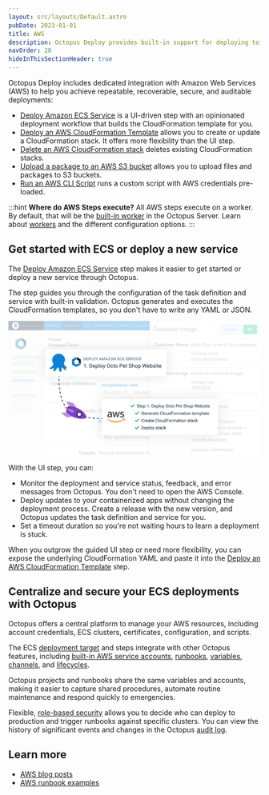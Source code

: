 ```yaml
---
layout: src/layouts/Default.astro
pubDate: 2023-01-01
title: AWS
description: Octopus Deploy provides built-in support for deploying to Amazon Web Services (AWS).
navOrder: 20
hideInThisSectionHeader: true
---
```


Octopus Deploy includes dedicated integration with Amazon Web Services (AWS) to help you achieve repeatable, recoverable, secure, and auditable deployments:

- [Deploy Amazon ECS Service](/docs/deployments/aws/ecs/) is a UI-driven step with an opinionated deployment workflow that builds the CloudFormation template for you.
- [Deploy an AWS CloudFormation Template](/docs/deployments/aws/cloudformation/) allows you to create or update a CloudFormation stack. It offers more flexibility than the UI step.
- [Delete an AWS CloudFormation stack](/docs/deployments/aws/removecloudformation/) deletes existing CloudFormation stacks.
- [Upload a package to an AWS S3 bucket](/docs/deployments/aws/s3/) allows you to upload files and packages to S3 buckets.
- [Run an AWS CLI Script](/docs/deployments/custom-scripts/aws-cli-scripts.md) runs a custom script with AWS credentials pre-loaded.

:::hint
**Where do AWS Steps execute?**
All AWS steps execute on a worker. By default, that will be the [built-in worker](/docs/infrastructure/workers/index.md#built-in-worker) in the Octopus Server. Learn about [workers](/docs/infrastructure/workers/) and the different configuration options.
:::

## Get started with ECS or deploy a new service

The [Deploy Amazon ECS Service](/docs/deployments/aws/ecs/) step makes it easier to get started or deploy a new service through Octopus.

The step guides you through the configuration of the task definition and service with built-in validation. Octopus generates and executes the CloudFormation templates, so you don't have to write any YAML or JSON.

![A rocket links the Deploy Amazon ECS Service step in Octopus with tasks performed by Octopus in AWS to deploy the Octo Pet Shop website. Octopus generated the CloudFormation template and created and deployed the CloudFormation stack.](octopus-ecs-integration-deploy-to-fargate.png)

With the UI step, you can:

- Monitor the deployment and service status, feedback, and error messages from Octopus. You don't need to open the AWS Console.
- Deploy updates to your containerized apps without changing the deployment process. Create a release with the new version, and Octopus updates the task definition and service for you.
- Set a timeout duration so you're not waiting hours to learn a deployment is stuck.

When you outgrow the guided UI step or need more flexibility, you can expose the underlying CloudFormation YAML and paste it into the [Deploy an AWS CloudFormation Template](/docs/deployments/aws/cloudformation/) step. 

## Centralize and secure your ECS deployments with Octopus

Octopus offers a central platform to manage your AWS resources, including account credentials, ECS clusters, certificates, configuration, and scripts.

The ECS [deployment target](/docs/getting-started/first-deployment/add-deployment-targets.md) and steps integrate with other Octopus features, including [built-in AWS service accounts](/docs/infrastructure/accounts/aws/index.md), [runbooks](/docs/runbooks/index.md), [variables](/docs/projects/variables/index.md), [channels](/docs/releases/channels/index.md), and [lifecycles](/docs/releases/lifecycles/).

Octopus projects and runbooks share the same variables and accounts, making it easier to capture shared procedures, automate routine maintenance and respond quickly to emergencies.

Flexible, [role-based security](/docs/security/users-and-teams/user-roles.md) allows you to decide who can deploy to production and trigger runbooks against specific clusters. You can view the history of significant events and changes in the Octopus [audit log](/docs/security/users-and-teams/auditing/).

## Learn more

- [AWS blog posts](https://octopus.com/blog/tag/aws)
- [AWS runbook examples](/docs/runbooks/runbook-examples/aws/)
